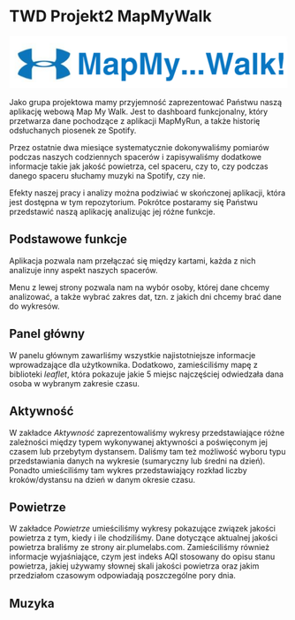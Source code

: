 # TWD Projekt2 MapMyWalk
![logo](./www/logo.png) 

Jako grupa projektowa mamy przyjemność zaprezentować Państwu naszą aplikację webową Map My Walk.
Jest to dashboard funkcjonalny, który przetwarza dane pochodzące z aplikacji MapMyRun, a także historię odsłuchanych piosenek ze Spotify. 

Przez ostatnie dwa miesiące systematycznie dokonywaliśmy pomiarów podczas naszych codziennych spacerów i zapisywaliśmy dodatkowe informacje takie jak jakość powietrza, cel spaceru, czy to, czy podczas danego spaceru słuchamy muzyki na Spotify, czy nie.

Efekty naszej pracy i analizy można podziwiać w skończonej aplikacji, która jest dostępna w tym repozytorium.
Pokrótce postaramy się Państwu przedstawić naszą aplikację analizując jej różne funkcje.

## Podstawowe funkcje

Aplikacja pozwala nam przełączać się między kartami, każda z nich analizuje inny aspekt naszych spacerów.

Menu z lewej strony pozwala nam na wybór osoby, której dane chcemy analizować, a także wybrać zakres dat, tzn. z jakich dni chcemy brać dane do wykresów.

## Panel główny

W panelu głównym zawarliśmy wszystkie najistotniejsze informacje wprowadzające dla użytkownika. Dodatkowo, zamieściliśmy mapę z biblioteki *leaflet*, która pokazuje jakie 5 miejsc najczęściej odwiedzała dana osoba w wybranym zakresie czasu.

## Aktywność

W zakładce *Aktywność* zaprezentowaliśmy wykresy przedstawiające różne zależności między typem wykonywanej aktywności a poświęconym jej czasem lub przebytym dystansem. Daliśmy tam też możliwość wyboru typu przedstawiania danych na wykresie (sumaryczny lub średni na dzień). Ponadto umieściliśmy tam wykres przedstawiający rozkład liczby kroków/dystansu na dzień w danym okresie czasu.

## Powietrze

W zakładce *Powietrze* umieściliśmy wykresy pokazujące związek jakości powietrza z tym, kiedy i ile chodziliśmy. Dane dotyczące aktualnej jakości powietrza braliśmy ze strony air.plumelabs.com. Zamieściliśmy również informacje wyjaśniające, czym jest indeks AQI stosowany do opisu stanu powietrza, jakiej używamy słownej skali jakości powietrza oraz jakim przedziałom czasowym odpowiadają poszczególne pory dnia.

## Muzyka
